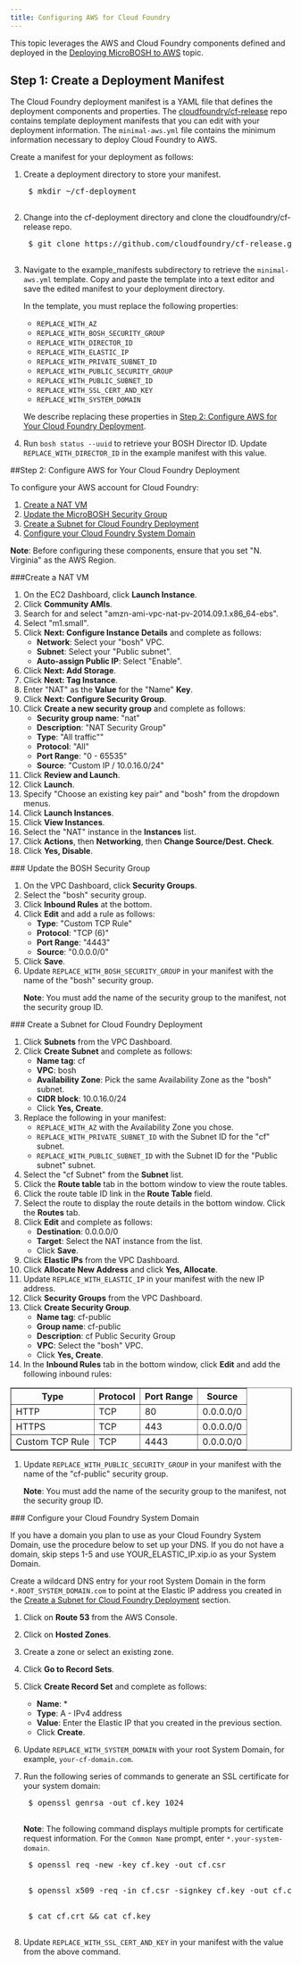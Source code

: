 ```yaml
---
title: Configuring AWS for Cloud Foundry
---
```


This topic leverages the AWS and Cloud Foundry components defined and deployed in the [Deploying MicroBOSH to AWS](http://bosh.io/docs/deploy-microbosh-to-aws.html) topic.

## <a id="create-cf-manifest"></a>Step 1: Create a Deployment Manifest

The Cloud Foundry deployment manifest is a YAML file that defines the deployment
components and properties.
The [cloudfoundry/cf-release](https://github.com/cloudfoundry/cf-release) repo
contains template deployment manifests that you can edit with your deployment
information.
The `minimal-aws.yml` file contains the minimum information necessary to deploy
Cloud Foundry to AWS.

Create a manifest for your deployment as follows:

1. Create a deployment directory to store your manifest.

    <pre class='terminal'>
    $ mkdir ~/cf-deployment
    </pre>

1. Change into the cf-deployment directory and clone the cloudfoundry/cf-release
repo.

    <pre class='terminal'>
    $ git clone https://github.com/cloudfoundry/cf-release.git
    </pre>

1. Navigate to the example_manifests subdirectory to retrieve the
`minimal-aws.yml` template.
Copy and paste the template into a text editor and save the edited manifest to
your deployment directory.

    In the template, you must replace the following properties:
    * `REPLACE_WITH_AZ`
    * `REPLACE_WITH_BOSH_SECURITY_GROUP`
    * `REPLACE_WITH_DIRECTOR_ID`
    * `REPLACE_WITH_ELASTIC_IP`
    * `REPLACE_WITH_PRIVATE_SUBNET_ID`
    * `REPLACE_WITH_PUBLIC_SECURITY_GROUP`
    * `REPLACE_WITH_PUBLIC_SUBNET_ID`
    * `REPLACE_WITH_SSL_CERT_AND_KEY`
    * `REPLACE_WITH_SYSTEM_DOMAIN`

    We describe replacing these properties in [Step 2: Configure AWS for Your Cloud Foundry Deployment](#config-aws).

1. Run `bosh status --uuid` to retrieve your BOSH Director ID.
Update `REPLACE_WITH_DIRECTOR_ID` in the example manifest with this value.

##<a id="config-aws"></a>Step 2: Configure AWS for Your Cloud Foundry Deployment

To configure your AWS account for Cloud Foundry:

1. [Create a NAT VM](#create-nat-vm)
1. [Update the MicroBOSH Security Group](#update-mibo-sec-group)
1. [Create a Subnet for Cloud Foundry Deployment](#create-cf-subnet)
1. [Configure your Cloud Foundry System Domain](#config-cf-dns)

<p class="note"><strong>Note</strong>: Before configuring these components, ensure that you set "N. Virginia" as the AWS Region.</p>

###<a id="create-nat-vm"></a>Create a NAT VM

1. On the EC2 Dashboard, click **Launch Instance**.
1. Click **Community AMIs**.
1. Search for and select "amzn-ami-vpc-nat-pv-2014.09.1.x86_64-ebs".
1. Select "m1.small".
1. Click **Next: Configure Instance Details** and complete as follows:
    * **Network**: Select your "bosh" VPC.
    * **Subnet**: Select your "Public subnet".
    * **Auto-assign Public IP**: Select "Enable".
1. Click **Next: Add Storage**.
1. Click **Next: Tag Instance**.
1. Enter "NAT" as the **Value** for the "Name" **Key**.
1. Click **Next: Configure Security Group**.
1. Click **Create a new security group** and complete as follows:
    * **Security group name**: "nat"
    * **Description**: "NAT Security Group"
    * **Type**: "All traffic""
    * **Protocol**: "All"
    * **Port Range**: "0 - 65535"
    * **Source**: "Custom IP / 10.0.16.0/24"
1. Click **Review and Launch**.
1. Click **Launch**.
1. Specify "Choose an existing key pair" and "bosh" from the dropdown menus.
1. Click **Launch Instances**.
1. Click **View Instances**.
1. Select the "NAT" instance in the **Instances** list.
1. Click **Actions**, then **Networking**, then **Change Source/Dest. Check**.
1. Click **Yes, Disable**.

###<a id="update-mibo-sec-group"></a> Update the BOSH Security Group

1. On the VPC Dashboard, click **Security Groups**.
1. Select the "bosh" security group.
1. Click **Inbound Rules** at the bottom.
1. Click **Edit** and add a rule as follows:
    * **Type**: "Custom TCP Rule"
    * **Protocol**: "TCP (6)"
    * **Port Range**: "4443"
    * **Source**: "0.0.0.0/0"
1. Click **Save**.
1. Update `REPLACE_WITH_BOSH_SECURITY_GROUP` in your manifest with the name of the "bosh" security group. 
    <p class="note"><strong>Note</strong>: You must add the name of the security group to the manifest, not the security group ID.</p>

###<a id="create-cf-subnet"></a> Create a Subnet for Cloud Foundry Deployment

1. Click **Subnets** from the VPC Dashboard.
1. Click **Create Subnet** and complete as follows:
    * **Name tag**: cf
    * **VPC**: bosh
    * **Availability Zone**: Pick the same Availability Zone as the "bosh" subnet.
    * **CIDR block**: 10.0.16.0/24
    * Click **Yes, Create**.
1. Replace the following in your manifest:
    * `REPLACE_WITH_AZ` with the Availability Zone you chose.
    * `REPLACE_WITH_PRIVATE_SUBNET_ID` with the Subnet ID for the "cf" subnet.
    * `REPLACE_WITH_PUBLIC_SUBNET_ID` with the Subnet ID for the "Public subnet" subnet.
1. Select the "cf Subnet" from the **Subnet** list.
1. Click the **Route table** tab in the bottom window to view the route tables.
1. Click the route table ID link in the **Route Table** field.
1. Select the route to display the route details in the bottom window. Click the **Routes** tab.
1. Click **Edit** and complete as follows:
    * **Destination**: 0.0.0.0/0
    * **Target**: Select the NAT instance from the list.
    * Click **Save**.
1. Click **Elastic IPs** from the VPC Dashboard.
1. Click **Allocate New Address** and click **Yes, Allocate**.
1. Update `REPLACE_WITH_ELASTIC_IP` in your manifest with the new IP address.
1. Click **Security Groups** from the VPC Dashboard.
1. Click **Create Security Group**.
    * **Name tag**: cf-public
    * **Group name**: cf-public
    * **Description**: cf Public Security Group
    * **VPC**: Select the "bosh" VPC.
    * Click **Yes, Create**.
1. In the **Inbound Rules** tab in the bottom window, click **Edit** and add the following inbound rules:
<table border="1" class="nice">
	<tr>
		<th>Type</th>
		<th>Protocol</th>
		<th>Port Range</th>
		<th>Source</th>
	</tr>
	<tr><td>HTTP</td><td>TCP</td><td>80</td><td>0.0.0.0/0</td></tr>
	<tr><td>HTTPS</td><td>TCP</td><td>443</td><td>0.0.0.0/0</td></tr>
	<tr><td>Custom TCP Rule</td><td>TCP</td><td>4443</td><td>0.0.0.0/0</td></tr>
</table>

1. Update `REPLACE_WITH_PUBLIC_SECURITY_GROUP` in your manifest with the name of the "cf-public" security group. 
    <p class="note"><strong>Note</strong>: You must add the name of the security group to the manifest, not the security group ID.</p>

###<a id="config-cf-dns"></a> Configure your Cloud Foundry System Domain

If you have a domain you plan to use as your Cloud Foundry System Domain, use
the procedure below to set up your DNS.
If you do not have a domain, skip steps 1-5 and use YOUR\_ELASTIC\_IP.xip.io as
your System Domain.

Create a wildcard DNS entry for your root System Domain in the form
`*.ROOT_SYSTEM_DOMAIN.com` to point at the Elastic IP address you created in the
[Create a Subnet for Cloud Foundry Deployment](#create-cf-subnet) section.

1. Click on **Route 53** from the AWS Console.
1. Click on **Hosted Zones**.
1. Create a zone or select an existing zone.
1. Click **Go to Record Sets**.
1. Click **Create Record Set** and complete as follows:
    * **Name**: *
    * **Type**: A - IPv4 address
    * **Value**: Enter the Elastic IP that you created in the previous section.
    * Click **Create**.

1. Update `REPLACE_WITH_SYSTEM_DOMAIN` with your root System Domain, for example, `your-cf-domain.com`.
1. Run the following series of commands to generate an SSL certificate for your system domain:

    <pre class="terminal">
    $ openssl genrsa -out cf.key 1024
    </pre>

    <p class="note"><strong>Note</strong>: The following command displays multiple prompts for certificate request information. For the <code>Common Name</code> prompt, enter <code>*.your-system-domain</code>.</p>

    <pre class="terminal">
    $ openssl req -new -key cf.key -out cf.csr
    </pre>

    <pre class="terminal">
    $ openssl x509 -req -in cf.csr -signkey cf.key -out cf.crt
    </pre>

    <pre class="terminal">
    $ cat cf.crt && cat cf.key
    </pre>

1. Update `REPLACE_WITH_SSL_CERT_AND_KEY` in your manifest with the value from the above command.


